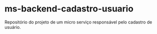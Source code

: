 # ms-backend-cadastro-usuario
Repositório do projeto de um micro serviço responsável pelo cadastro de usuário.
